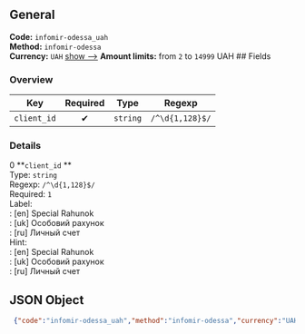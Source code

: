 ## General 
**Code:** `infomir-odessa_uah`  
**Method:** `infomir-odessa`  
**Currency:** `UAH` [show -->]() 
**Amount limits:** from `2`  to `14999`  UAH ## Fields 
### Overview 
|Key|Required|Type|Regexp| 
|:---:|:---:|:---:|:---:| 
|`client_id` |✔ |`string` |`/^\d{1,128}$/` | 
 
### Details 
0 **`client_id` **  
Type: `string`  
Regexp: `/^\d{1,128}$/`  
Required: `1`  
Label:  
: [en] Special Rahunok  
: [uk] Особовий рахунок  
: [ru] Личный счет  
Hint:  
: [en] Special Rahunok  
: [uk] Особовий рахунок  
: [ru] Личный счет  
## JSON Object 
```json
 {"code":"infomir-odessa_uah","method":"infomir-odessa","currency":"UAH","fields":[{"key":"client_id","type":"string","label":{"en":"Special Rahunok","uk":"\u041e\u0441\u043e\u0431\u043e\u0432\u0438\u0439 \u0440\u0430\u0445\u0443\u043d\u043e\u043a","ru":"\u041b\u0438\u0447\u043d\u044b\u0439 \u0441\u0447\u0435\u0442"},"regexp":"\/^\\d{1,128}$\/","required":true,"position":1,"hint":{"en":"Special Rahunok","uk":"\u041e\u0441\u043e\u0431\u043e\u0432\u0438\u0439 \u0440\u0430\u0445\u0443\u043d\u043e\u043a","ru":"\u041b\u0438\u0447\u043d\u044b\u0439 \u0441\u0447\u0435\u0442"},"example":"5050"}],"amount_min":2,"amount_max":14999}```  
